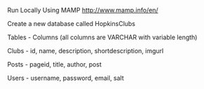 Run Locally Using MAMP
http://www.mamp.info/en/

Create a new database called HopkinsClubs

Tables - Columns (all columns are VARCHAR with variable length)

Clubs - id, name, description, shortdescription, imgurl 

Posts - pageid, title, author, post

Users - username, password, email, salt

